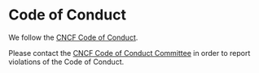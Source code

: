 # Code of Conduct

We follow the [CNCF Code of Conduct](https://github.com/cncf/foundation/blob/main/code-of-conduct.md).

Please contact the [CNCF Code of Conduct Committee](mailto:conduct@cncf.io) in order to report violations of the Code of Conduct.
